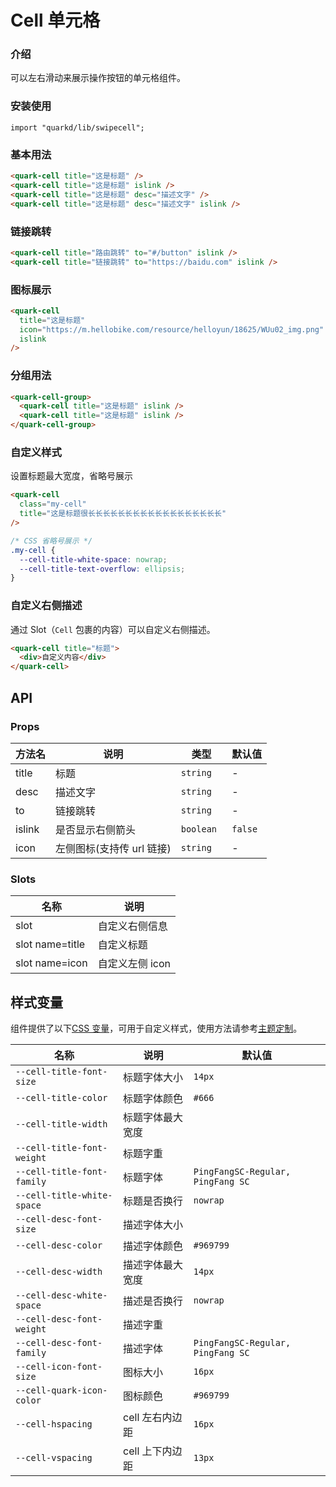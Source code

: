 # Cell 单元格

### 介绍

可以左右滑动来展示操作按钮的单元格组件。

### 安装使用

```tsx
import "quarkd/lib/swipecell";
```

### 基本用法

```html
<quark-cell title="这是标题" />
<quark-cell title="这是标题" islink />
<quark-cell title="这是标题" desc="描述文字" />
<quark-cell title="这是标题" desc="描述文字" islink />
```

### 链接跳转

```html
<quark-cell title="路由跳转" to="#/button" islink />
<quark-cell title="链接跳转" to="https://baidu.com" islink />
```

### 图标展示

```html
<quark-cell
  title="这是标题"
  icon="https://m.hellobike.com/resource/helloyun/18625/WUu02_img.png"
  islink
/>
```

### 分组用法

```html
<quark-cell-group>
  <quark-cell title="这是标题" islink />
  <quark-cell title="这是标题" islink />
</quark-cell-group>
```

### 自定义样式

设置标题最大宽度，省略号展示

```html
<quark-cell
  class="my-cell"
  title="这是标题很长长长长长长长长长长长长长长长长长长"
/>
```

```css
/* CSS 省略号展示 */
.my-cell {
  --cell-title-white-space: nowrap;
  --cell-title-text-overflow: ellipsis;
}
```

### 自定义右侧描述

通过 Slot（`Cell` 包裹的内容）可以自定义右侧描述。

```html
<quark-cell title="标题">
  <div>自定义内容</div>
</quark-cell>
```

## API

### Props

| 方法名 | 说明                      | 类型       | 默认值  |
| ------ | ------------------------- | ---------- | ------- |
| title  | 标题                      | `string`   | -       |
| desc   | 描述文字                  | `string`   | -       |
| to     | 链接跳转                  | `string`   | -       |
| islink | 是否显示右侧箭头          | `boolean ` | `false` |
| icon   | 左侧图标(支持传 url 链接) | `string `  | -       |

### Slots

| 名称            | 说明            |
| --------------- | --------------- |
| slot            | 自定义右侧信息  |
| slot name=title | 自定义标题      |
| slot name=icon  | 自定义左侧 icon |

## 样式变量

组件提供了以下[CSS 变量](https://developer.mozilla.org/zh-CN/docs/Web/CSS/Using_CSS_custom_properties)，可用于自定义样式，使用方法请参考[主题定制](#/zh-CN/guide/theme)。

| 名称                       | 说明             | 默认值                            |
| -------------------------- | ---------------- | --------------------------------- |
| `--cell-title-font-size`   | 标题字体大小     | `14px`                            |
| `--cell-title-color`       | 标题字体颜色     | `#666`                            |
| `--cell-title-width`       | 标题字体最大宽度 |
| `--cell-title-font-weight` | 标题字重         |
| `--cell-title-font-family` | 标题字体         | `PingFangSC-Regular, PingFang SC` |
| `--cell-title-white-space` | 标题是否换行     | `nowrap`                          |
| `--cell-desc-font-size`    | 描述字体大小     |
| `--cell-desc-color`        | 描述字体颜色     | `#969799`                         |
| `--cell-desc-width`        | 描述字体最大宽度 | `14px`                            |
| `--cell-desc-white-space`  | 描述是否换行     | `nowrap`                          |
| `--cell-desc-font-weight`  | 描述字重         |
| `--cell-desc-font-family`  | 描述字体         | `PingFangSC-Regular, PingFang SC` |
| `--cell-icon-font-size`    | 图标大小         | `16px`                            |
| `--cell-quark-icon-color`  | 图标颜色         | `#969799`                         |
| `--cell-hspacing`          | cell 左右内边距  | `16px`                            |
| `--cell-vspacing`          | cell 上下内边距  | `13px`                            |
